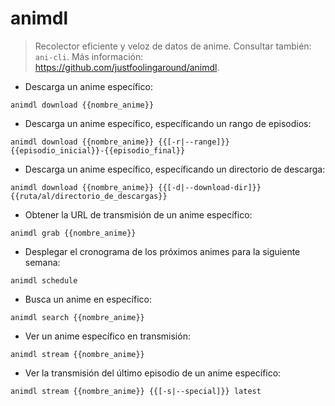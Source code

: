 # animdl

> Recolector eficiente y veloz de datos de anime.
> Consultar también: `ani-cli`.
> Más información: <https://github.com/justfoolingaround/animdl>.

- Descarga un anime específico:

`animdl download {{nombre_anime}}`

- Descarga un anime específico, específicando un rango de episodios:

`animdl download {{nombre_anime}} {{[-r|--range]}} {{episodio_inicial}}-{{episodio_final}}`

- Descarga un anime específico, específicando un directorio de descarga:

`animdl download {{nombre_anime}} {{[-d|--download-dir]}} {{ruta/al/directorio_de_descargas}}`

- Obtener la URL de transmisión de un anime específico:

`animdl grab {{nombre_anime}}`

- Desplegar el cronograma de los próximos animes para la siguiente semana:

`animdl schedule`

- Busca un anime en específico:

`animdl search {{nombre_anime}}`

- Ver un anime específico en transmisión:

`animdl stream {{nombre_anime}}`

- Ver la transmisión del último episodio de un anime específico:

`animdl stream {{nombre_anime}} {{[-s|--special]}} latest`
